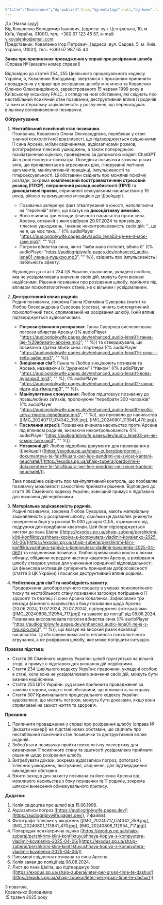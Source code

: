 ```yaml
---
{"title":"Клопотання","dg-publish":true,"dg-metatags":null,"dg-home":false,"permalink":"/en-ukrainien/klopotannya/","dgPassFrontmatter":true,"noteIcon":""}
---
```


До [Назва суду]  
Від Коваленко Володимир Іванович, [адреса: вул. Центральна, 10, м. Київ, Україна, 01001], тел.: +380 67 123 45 67, e-mail: v.kovalenko@email.com  
Представник: Коваленко Ігор Петрович, [адреса: вул. Садова, 5, м. Київ, Україна, 01001], тел.: +380 67 987 65 43  

**Заява про припинення провадження у справі про розірвання шлюбу**  
(Справа № [вказати номер справи])  

Відповідно до статей 254, 255 Цивільного процесуального кодексу України, я, Коваленко Володимир, звертаюся з проханням припинити провадження у справі про розірвання шлюбу між мною та Коваленко Оленою Олександрівною, зареєстрованого 15 червня 1999 року в Київському міському РАЦС, з огляду на нові обставини, які свідчать про нестабільний психічний стан позивачки, деструктивний вплив її родичів та їхню матеріальну зацікавленість у розлученні, що перешкоджає вільному волевиявленню позивачки.

**Обґрунтування**:  

1. **Нестабільний психічний стан позивачки**.  
   Позивачка, Коваленко Олена Олександрівна, перебуває у стані значної психологічної вразливості, що підтверджується свідченнями її сина Арсена, моїми свідченнями, аудіозаписами розмов, фотографіями тілесних ушкоджень, а також попередньою психіатричною оцінкою, проведеною за допомогою моделі ChatGPT 4o в ролі експерта-психіатра. Поведінка позивачки зазнала різких змін, що проявляються в агресивних діях, ігноруванні логічних аргументів, маніпулятивній поведінці, імпульсивності та гіперсексуальності. Ці обставини свідчать про можливі психічні розлади, зокрема **комплексний посттравматичний стресовий розлад (ПТСР)**, **пограничний розлад особистості (ПРЛ)** та **дисоціативні прояви**, спричинені сексуальним насильством у 19 років, війною та вимушеною міграцією до Швейцарії.  

   - Позивачка заперечує факт зґвалтування в юності, наполягаючи на “героїчній” втечі, що вказує на **дисоціативну амнезію**.  
   - Вона вчинила три епізоди фізичного насильства проти сина Арсена, останній з яких відбувся 20.07.2024 та призвів до тілесних ушкоджень, і визнає неконтрольованість своїх дій: “…це не я, це моє таке…” ({% audioPlayer "https://audiogriplywife.pages.dev/audio_lena03-це-не-я-моє-таке.mp3", "" %}).  
   - Погрози вбивства сина, як-от “якби мала пістолет, вбила б” ({% audioPlayer "https://audiogriplywife.pages.dev/enhanced_audio-lena01-лена-з-пушкою.mp3", "" %}), свідчать про імпульсивність і лабільність афекту.  

   Відповідно до статті 234 ЦК України, правочини, укладені особою, яка не усвідомлювала значення своїх дій, можуть бути визнані недійсними. Рішення позивачки про розірвання шлюбу, прийняте під впливом психопатологічних станів, не є вільним і усвідомленим.

2. **Деструктивний вплив родичів**.  
   Родичі позивачки, зокрема Ганна Юхимівна Суворова (мати) та Любов Олександрівна Суворова (сестра), чинять систематичний психологічний тиск, спрямований на розірвання шлюбу. Їхній вплив підтверджується аудіозаписами.

   - **Погрози фізичною розправою**: Ганна Суворова висловлювала погрози вбивства Арсену ({% audioPlayer "https://audiogriplywife.pages.dev/enhanced_audio-lena01-ганна-їде-%20вбивати-арсена.mp3", "" %}) та стверджувала, що позивачка здатна вбити сина і партнера ({% audioPlayer "https://audiogriplywife.pages.dev/enhanced_audio-lena01-і-сина-і-тебе-забю.mp3", "" %}).  
   - **Знецінення сім’ї**: Ганна та Любов знецінюють позивача та Арсена, називаючи їх “дурачком” і “гівном” ({% audioPlayer "https://audiogriplywife.pages.dev/enhanced_audio-lena01-вова-дурачок2.mp3", "" %}, {% audioPlayer "https://audiogriplywife.pages.dev/enhanced_audio-lena02-ганна-підти-від-гімна.mp3", "" %}).  
   - **Маніпулятивне спонукання**: Любов підштовхує позивачку до позашлюбних зв’язків, пропонуючи “перебрати 300 чоловіків” ({% audioPlayer "https://audiogriplywife.pages.dev/enhanced_audio-lena00-люба-штук-триста-перебрати.mp3", "" %}), що призвело до насильства ([IMG_20240717_074342_359.jpg], [IMG_20240801_113841_470.jpg]).  
   - **Посилення агресії**: Позивачка вчинила насильство проти Арсена під впливом родичів, визнаючи неконтрольованість ({% audioPlayer "https://audiogriplywife.pages.dev/audio_lena03-це-не-я-моє-таке.mp3", "" %}).  
   - **Незаконні дії**: Любов підробила документи для проживання в Швейцарії ([https://exodus.pp.ua/shaip-zuberaj/perdorimi-i-dokumenteve-te-falsifikuara-per-leje-qendrimi-ne-zvicer-kantoni-neuchatel/](https://exodus.pp.ua/shaip-zuberaj/perdorimi-i-dokumenteve-te-falsifikuara-per-leje-qendrimi-ne-zvicer-kantoni-neuchatel/)).  

   Така поведінка свідчить про маніпулятивний контроль, що позбавляє позивачку можливості самостійно приймати рішення. Відповідно до статті 36 Сімейного кодексу України, зовнішній примус є підставою для визнання дій недійсними.

3. **Матеріальна зацікавленість родичів**.  
   Родичі позивачки, зокрема Любов Суворова, мають матеріальну зацікавленість у розірванні шлюбу, оскільки це дозволяє уникнути повернення боргу в розмірі 15 000 доларів США, отриманого від подружжя для придбання квартири. Цей борг підтверджується листом до пана Шаїпа ([https://exodus.pp.ua/shaip-zuberaj/pershkrimi-klini-konfliktuyushhaya-kopiya-s-kompyutera-vladimir-kovalenko-2025-04-06/](https://exodus.pp.ua/shaip-zuberaj/pershkrimi-klini-konfliktuyushhaya-kopiya-s-kompyutera-vladimir-kovalenko-2025-04-06/)) та свідченнями позивача. Любов привласнила кошти шляхом обману, обіцяючи передати частину квартири Арсену, а розірвання шлюбу створює умови для уникнення юридичної відповідальності. Ця фінансова мотивація суперечить принципам добросовісності (стаття 3 ЦК України) і посилює деструктивний вплив родичів.

4. **Небезпека для сім’ї та необхідність захисту**.  
   Продовження шлюборозлучного процесу в умовах психологічного тиску та нестабільного стану позивачки загрожує погіршенню її здоров’я та безпеці її сина Арсена Коваленка. Зафіксовано три епізоди фізичного насильства з боку позивачки щодо Арсена (20.06.2024, 17.07.2024, 20.07.2024), підтверджені фотографіями ([IMG_20240808_112954_717.jpg]) та заявою до поліції від 08.08.2024. Позивачка висловлювала погрози вбивства сина ({% audioPlayer "https://audiogriplywife.pages.dev/enhanced_audio-lena01-лена-з-пушкою.mp3", "" %}), що вказує на високий ризик ескалації насильства. Ці обставини вимагають негайного психологічного втручання, а не розірвання шлюбу, яке може погіршити ситуацію.

**Правова підстава**:  
- Стаття 36 Сімейного кодексу України: шлюб ґрунтується на вільній згоді, а примус є підставою для визнання дій недійсними.  
- Стаття 234 Цивільного кодексу України: правочини, укладені особою в стані, коли вона не усвідомлювала значення своїх дій, можуть бути визнані недійсними.  
- Стаття 255 ЦПК України: суд може припинити провадження за заявою сторони, якщо є нові обставини, що впливають на справу.  
- Стаття 307 Кримінального процесуального кодексу України: аудіозаписи, що містять погрози, можуть бути доказами, якщо вони спрямовані на захист життя та здоров’я.  

**Прохання**:  
1. Припинити провадження у справі про розірвання шлюбу (справа № [вказати номер]) на підставі нових обставин, що свідчать про нестабільний психічний стан позивачки та деструктивний вплив родичів.  
2. Зобов’язати позивачку пройти психологічну експертизу для визначення її психічного стану та здатності усвідомлено приймати рішення щодо розірвання шлюбу.  
3. Витребувати докази, зокрема аудіозаписи погроз, фотографії тілесних ушкоджень, листування, свідчення, для підтвердження викладених обставин.  
4. Вжити заходів для захисту позивача та його сина Арсена від можливого насильства з боку позивачки та її родичів, зокрема шляхом винесення обмежувального припису.  

**Додатки**:  
1. Копія свідоцтва про шлюб від 15.06.1999.  
2. Аудіозаписи погроз ([https://audiogriplywife.pages.dev/](https://audiogriplywife.pages.dev/), 7 файлів).  
3. Фотографії тілесних ушкоджень ([IMG_20240717_074342_359.jpg], [IMG_20240801_113841_470.jpg], [IMG_20240808_112954_717.jpg]).  
4. Попередня психіатрична оцінка ([https://exodus.pp.ua/shaip-zuberaj/pershkrimi-klini-konfliktuyushhaya-kopiya-s-kompyutera-vladimir-kovalenko-2025-04-06/](https://exodus.pp.ua/shaip-zuberaj/pershkrimi-klini-konfliktuyushhaya-kopiya-s-kompyutera-vladimir-kovalenko-2025-04-06/)).  
5. Письмові свідчення позивача та сина Арсена.  
6. Копія заяви до поліції від 08.08.2024.  
7. Лист до пана Шаїпа, що підтверджує борг ([https://exodus.pp.ua/shaip-zuberaj/leter-per-gruan-time-te-dashur/](https://exodus.pp.ua/shaip-zuberaj/leter-per-gruan-time-te-dashur/)).  

З повагою,  
Коваленко Володимир   
15 травня 2025 року